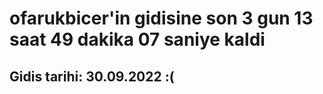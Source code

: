 # ofarukbicer'in gidisine son 3 gun 13 saat 49 dakika 07 saniye kaldi

## Gidis tarihi: 30.09.2022 :(